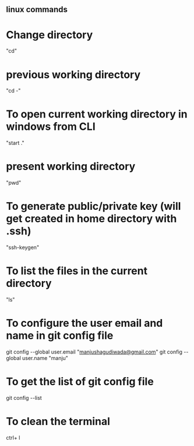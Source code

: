## linux commands

# Change directory
"cd" 
# previous working directory
"cd -" 
# To open current working directory in windows from CLI
"start ." 
# present working directory
"pwd"
# To generate public/private key (will get created in home directory with .ssh)
"ssh-keygen"
# To list the files in the current directory
"ls"
# To configure the user email and name in git config file
git config --global user.email "manjushagudiwada@gmail.com"
git config --global user.name "manju"
# To get the list of git config file
git config --list
# To clean the terminal
ctrl+ l


